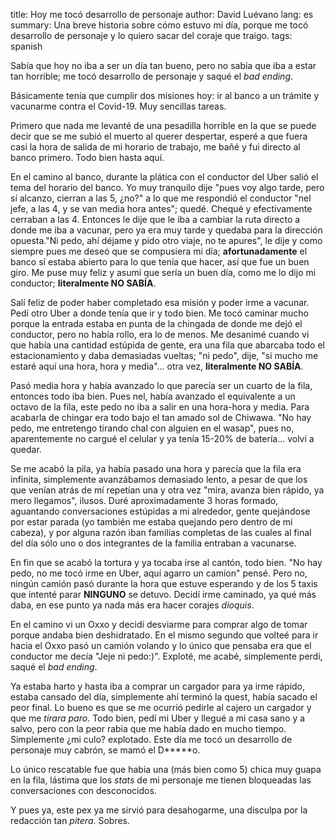 title: Hoy me tocó desarrollo de personaje
author: David Luévano
lang: es
summary: Una breve historia sobre cómo estuvo mi día, porque me tocó desarrollo de personaje y lo quiero sacar del coraje que traigo.
tags: spanish

Sabía que hoy no iba a ser un día tan bueno, pero no sabía que iba a estar tan horrible; me tocó desarrollo de personaje y saqué el *bad ending*.

Básicamente tenía que cumplir dos misiones hoy: ir al banco a un trámite y vacunarme contra el Covid-19. Muy sencillas tareas.

Primero que nada me levanté de una pesadilla horrible en la que se puede decir que se me subió el muerto al querer despertar, esperé a que fuera casi la hora de salida de mi horario de trabajo, me bañé y fui directo al banco primero. Todo bien hasta aquí.

En el camino al banco, durante la plática con el conductor del Uber salió el tema del horario del banco. Yo muy tranquilo dije "pues voy algo tarde, pero sí alcanzo, cierran a las 5, ¿no?" a lo que me respondió el conductor "nel jefe, a las 4, y se van media hora antes"; quedé. Chequé y efectivamente cerraban a las 4. Entonces le dije que le iba a cambiar la ruta directo a donde me iba a vacunar, pero ya era muy tarde y quedaba para la dirección opuesta."Ni pedo, ahí déjame y pido otro viaje, no te apures", le dije y como siempre pues me deseó que se compusiera mi día; **afortunadamente** el banco sí estaba abierto para lo que tenía que hacer, así que fue un buen giro. Me puse muy feliz y asumí que sería un buen día, como me lo dijo mi conductor; **literalmente NO SABÍA**.

Salí feliz de poder haber completado esa misión y poder irme a vacunar. Pedí otro Uber a donde tenía que ir y todo bien. Me tocó caminar mucho porque la entrada estaba en punta de la chingada de donde me dejó el conductor, pero no había rollo, era lo de menos. Me desanimé cuando vi que había una cantidad estúpida de gente, era una fila que abarcaba todo el estacionamiento y daba demasiadas vueltas; "ni pedo", dije, "si mucho me estaré aquí una hora, hora y media"... otra vez, **literalmente NO SABÍA**.

Pasó media hora y había avanzado lo que parecía ser un cuarto de la fila, entonces todo iba bien. Pues nel, había avanzado el equivalente a un octavo de la fila, este pedo no iba a salir en una hora-hora y media. Para acabarla de chingar era todo bajo el tan amado sol de Chiwawa. "No hay pedo, me entretengo tirando chal con alguien en el wasap", pues no, aparentemente no cargué el celular y ya tenía 15-20% de batería... volví a quedar.

Se me acabó la pila, ya había pasado una hora y parecía que la fila era infinita, simplemente avanzábamos demasiado lento, a pesar de que los que venían atrás de mí repetían una y otra vez "mira, avanza bien rápido, ya mero llegamos", ilusos. Duré aproximadamente 3 horas formado, aguantando conversaciones estúpidas a mi alrededor, gente quejándose por estar parada (yo también me estaba quejando pero dentro de mi cabeza), y por alguna razón iban familias completas de las cuales al final del día sólo uno o dos integrantes de la familia entraban a vacunarse.

En fin que se acabó la tortura y ya tocaba irse al cantón, todo bien. "No hay pedo, no me tocó irme en Uber, aquí agarro un camíon" pensé. Pero no, ningún camión pasó durante la hora que estuve esperando y de los 5 taxis que intenté parar **NINGUNO** se detuvo. Decidí irme caminado, ya qué más daba, en ese punto ya nada más era hacer corajes *dioquis*.

En el camino vi un Oxxo y decidí desviarme para comprar algo de tomar porque andaba bien deshidratado. En el mismo segundo que volteé para ir hacia el Oxxo pasó un camión volando y lo único que pensaba era que el conductor me decía "Jeje ni pedo:)". Exploté, me acabé, simplemente perdí, saqué el *bad ending*.

Ya estaba harto y hasta iba a comprar un cargador para ya irme rápido, estaba cansado del día, simplemente ahí terminó la quest, había sacado el peor final. Lo bueno es que se me ocurrió pedirle al cajero un cargador y que me *tirara paro*. Todo bien, pedí mi Uber y llegué a mi casa sano y a salvo, pero con la peor rabia que me había dado en mucho tiempo. Simplemente ¿mi culo? explotado. Este día me tocó un desarrollo de personaje muy cabrón, se mamó el D\*\*\*\*\*o.

Lo único rescatable fue que había una (más bien como 5) chica muy guapa en la fila, lástima que los *stats* de mi personaje me tienen bloqueadas las conversaciones con desconocidos.

Y pues ya, este pex ya me sirvió para desahogarme, una disculpa por la redacción tan *pitera*. Sobres.
